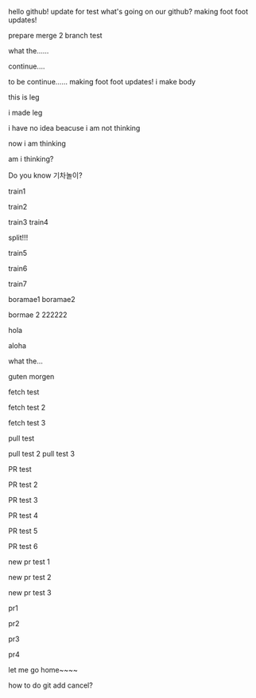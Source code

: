 hello github!
update for test
what's going on our github?
making foot 
foot updates!








prepare merge 2
branch test






what the......



continue....




to be continue......
making foot 
foot updates!
i make body








this is leg





i made leg




i have no idea beacuse i am not thinking




now i am thinking




am i thinking?



Do you know 기차놀이?

train1

train2

train3
train4


split!!!

train5

train6

train7


boramae1
boramae2

bormae 2 222222









hola














aloha






what the...














guten morgen





fetch test


fetch test 2


fetch test 3



pull test



pull test 2
pull test 3

PR test




PR test 2




PR test 3






PR test 4





PR test 5




PR test 6





new pr test 1


new pr test 2


new pr test 3


pr1


pr2



pr3



pr4






let me go home~~~~





how to do git add cancel?
